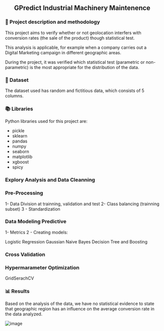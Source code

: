 <h2 align="center"> GPredict Industrial Machinery Maintenence </h1>

### 📌 Project description and methodology

This project aims to verify whether or not geolocation interfers with conversion rates (the sale of the product) though statistical test.

This analysis is applicable, for example when a company carries out a Digital Marketing campaign in different geographic areas.

During the project, it was verified which statistical test (parametric or non-parametric) is the most appropriate for the distribution of the data.

### 📜 Dataset

The dataset used has random and fictitious data, which consists of 5 columns. 



### 📚 Libraries

Python libraries used for this project are:

- pickle
- sklearn
- pandas
- numpy
- seaborn
- matplotlib
- xgboost
- spicy  

### Explory Analysis and Data Cleanning

### Pre-Processing

1- Data Division at trainning, validation and test
2- Class balancing (trainning subset)
3 - Standardization

### Data Modeling Predictive

1- Metrics
2 - Creating models:

Logistic Regression
Gaussian Naive Bayes
Decision Tree and Boosting

### Cross Validation

### Hypermarameter Optimization

GridSerachCV

### 📊 Results

Based on the analysis of the data, we have no statistical evidence to state that geographic region has an influence on the average conversion rate in the data analyzed.

![image](https://github.com/user-attachments/assets/46ae7032-a0ae-4333-b8b7-6fe8611da5e8)


